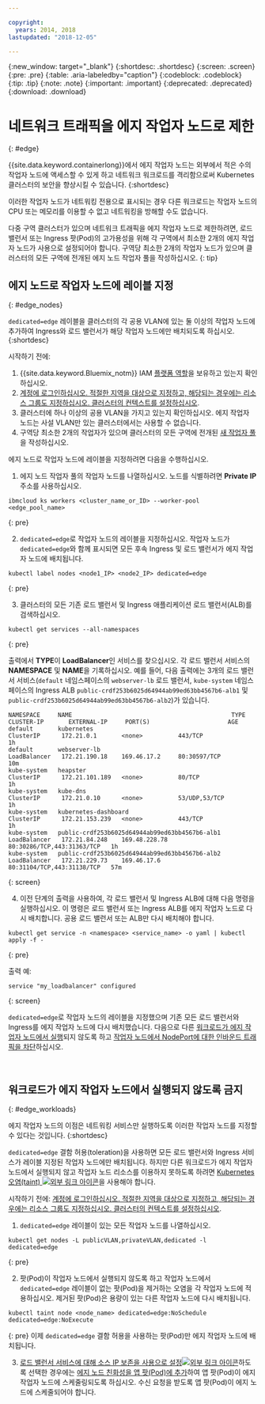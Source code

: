 ```yaml
---

copyright:
  years: 2014, 2018
lastupdated: "2018-12-05"

---
```


{:new_window: target="_blank"}
{:shortdesc: .shortdesc}
{:screen: .screen}
{:pre: .pre}
{:table: .aria-labeledby="caption"}
{:codeblock: .codeblock}
{:tip: .tip}
{:note: .note}
{:important: .important}
{:deprecated: .deprecated}
{:download: .download}



# 네트워크 트래픽을 에지 작업자 노드로 제한
{: #edge}

{{site.data.keyword.containerlong}}에서 에지 작업자 노드는 외부에서 적은 수의 작업자 노드에 액세스할 수 있게 하고 네트워크 워크로드를 격리함으로써 Kubernetes 클러스터의 보안을 향상시킬 수 있습니다.
{:shortdesc}

이러한 작업자 노드가 네트워킹 전용으로 표시되는 경우 다른 워크로드는 작업자 노드의 CPU 또는 메모리를 이용할 수 없고 네트워킹을 방해할 수도 없습니다.

다중 구역 클러스터가 있으며 네트워크 트래픽을 에지 작업자 노드로 제한하려면, 로드 밸런서 또는 Ingress 팟(Pod)의 고가용성을 위해 각 구역에서 최소한 2개의 에지 작업자 노드가 사용으로 설정되어야 합니다. 구역당 최소한 2개의 작업자 노드가 있으며 클러스터의 모든 구역에 전개된 에지 노드 작업자 풀을 작성하십시오.
{: tip}

## 에지 노드로 작업자 노드에 레이블 지정
{: #edge_nodes}

`dedicated=edge` 레이블을 클러스터의 각 공용 VLAN에 있는 둘 이상의 작업자 노드에 추가하여 Ingress와 로드 밸런서가 해당 작업자 노드에만 배치되도록 하십시오.
{:shortdesc}

시작하기 전에:

1. {{site.data.keyword.Bluemix_notm}} IAM [플랫폼 역할](cs_users.html#platform)을 보유하고 있는지 확인하십시오.
2. [계정에 로그인하십시오. 적절한 지역을 대상으로 지정하고, 해당되는 경우에는 리소스 그룹도 지정하십시오. 클러스터의 컨텍스트를 설정하십시오](cs_cli_install.html#cs_cli_configure).
3. 클러스터에 하나 이상의 공용 VLAN을 가지고 있는지 확인하십시오. 에지 작업자 노드는 사설 VLAN만 있는 클러스터에서는 사용할 수 없습니다.
4. 구역당 최소한 2개의 작업자가 있으며 클러스터의 모든 구역에 전개된 [새 작업자 풀](cs_clusters.html#add_pool)을 작성하십시오.

에지 노드로 작업자 노드에 레이블을 지정하려면 다음을 수행하십시오.

1. 에지 노드 작업자 풀의 작업자 노드를 나열하십시오. 노드를 식별하려면 **Private IP** 주소를 사용하십시오.

  ```
  ibmcloud ks workers <cluster_name_or_ID> --worker-pool <edge_pool_name>
  ```
  {: pre}

2. `dedicated=edge`로 작업자 노드의 레이블을 지정하십시오. 작업자 노드가 `dedicated=edge`와 함께 표시되면 모든 후속 Ingress 및 로드 밸런서가 에지 작업자 노드에 배치됩니다.

  ```
  kubectl label nodes <node1_IP> <node2_IP> dedicated=edge
  ```
  {: pre}

3. 클러스터의 모든 기존 로드 밸런서 및 Ingress 애플리케이션 로드 밸런서(ALB)를 검색하십시오.

  ```
  kubectl get services --all-namespaces
  ```
  {: pre}

  출력에서 **TYPE**이 **LoadBalancer**인 서비스를 찾으십시오. 각 로드 밸런서 서비스의 **NAMESPACE** 및 **NAME**을 기록하십시오. 예를 들어, 다음 출력에는 3개의 로드 밸런서 서비스(`default` 네임스페이스의 `webserver-lb` 로드 밸런서, `kube-system` 네임스페이스의 Ingress ALB `public-crdf253b6025d64944ab99ed63bb4567b6-alb1` 및 `public-crdf253b6025d64944ab99ed63bb4567b6-alb2`)가 있습니다.

  ```
  NAMESPACE     NAME                                             TYPE           CLUSTER-IP       EXTERNAL-IP     PORT(S)                      AGE
  default       kubernetes                                       ClusterIP      172.21.0.1       <none>          443/TCP                      1h
  default       webserver-lb                                     LoadBalancer   172.21.190.18    169.46.17.2     80:30597/TCP                 10m
  kube-system   heapster                                         ClusterIP      172.21.101.189   <none>          80/TCP                       1h
  kube-system   kube-dns                                         ClusterIP      172.21.0.10      <none>          53/UDP,53/TCP                1h
  kube-system   kubernetes-dashboard                             ClusterIP      172.21.153.239   <none>          443/TCP                      1h
  kube-system   public-crdf253b6025d64944ab99ed63bb4567b6-alb1   LoadBalancer   172.21.84.248    169.48.228.78   80:30286/TCP,443:31363/TCP   1h
  kube-system   public-crdf253b6025d64944ab99ed63bb4567b6-alb2   LoadBalancer   172.21.229.73    169.46.17.6     80:31104/TCP,443:31138/TCP   57m
  ```
  {: screen}

4. 이전 단계의 출력을 사용하여, 각 로드 밸런서 및 Ingress ALB에 대해 다음 명령을 실행하십시오. 이 명령은 로드 밸런서 또는 Ingress ALB를 에지 작업자 노드로 다시 배치합니다. 공용 로드 밸런서 또는 ALB만 다시 배치해야 합니다.

  ```
  kubectl get service -n <namespace> <service_name> -o yaml | kubectl apply -f -
  ```
  {: pre}

  출력 예:

  ```
  service "my_loadbalancer" configured
  ```
  {: screen}

`dedicated=edge`로 작업자 노드의 레이블을 지정했으며 기존 모든 로드 밸런서와 Ingress를 에지 작업자 노드에 다시 배치했습니다. 다음으로 다른 [워크로드가 에지 작업자 노드에서 실행](#edge_workloads)되지 않도록 하고 [작업자 노드에서 NodePort에 대한 인바운드 트래픽을 차단](cs_network_policy.html#block_ingress)하십시오.

<br />


## 워크로드가 에지 작업자 노드에서 실행되지 않도록 금지
{: #edge_workloads}

에지 작업자 노드의 이점은 네트워킹 서비스만 실행하도록 이러한 작업자 노드를 지정할 수 있다는 것입니다.
{:shortdesc}

`dedicated=edge` 결함 허용(toleration)을 사용하면 모든 로드 밸런서와 Ingress 서비스가 레이블 지정된 작업자 노드에만 배치됩니다. 하지만 다른 워크로드가 에지 작업자 노드에서 실행되지 않고 작업자 노드 리소스를 이용하지 못하도록 하려면 [Kubernetes 오염(taint) ![외부 링크 아이콘](../icons/launch-glyph.svg "외부 링크 아이콘")](https://kubernetes.io/docs/concepts/configuration/taint-and-toleration/)을 사용해야 합니다.

시작하기 전에: [계정에 로그인하십시오. 적절한 지역을 대상으로 지정하고, 해당되는 경우에는 리소스 그룹도 지정하십시오. 클러스터의 컨텍스트를 설정하십시오](cs_cli_install.html#cs_cli_configure).

1. `dedicated=edge` 레이블이 있는 모든 작업자 노드를 나열하십시오.

  ```
  kubectl get nodes -L publicVLAN,privateVLAN,dedicated -l dedicated=edge
  ```
  {: pre}

2. 팟(Pod)이 작업자 노드에서 실행되지 않도록 하고 작업자 노드에서 `dedicated=edge` 레이블이 없는 팟(Pod)을 제거하는 오염을 각 작업자 노드에 적용하십시오. 제거된 팟(Pod)은 용량이 있는 다른 작업자 노드에 다시 배치됩니다.

  ```
  kubectl taint node <node_name> dedicated=edge:NoSchedule dedicated=edge:NoExecute
  ```
  {: pre}
이제 `dedicated=edge` 결함 허용을 사용하는 팟(Pod)만 에지 작업자 노드에 배치됩니다.

3. [로드 밸런서 서비스에 대해 소스 IP 보존을 사용으로 설정![외부 링크 아이콘](../icons/launch-glyph.svg "외부 링크 아이콘")](https://kubernetes.io/docs/tutorials/services/source-ip/#source-ip-for-services-with-typeloadbalancer)하도록 선택한 경우에는 [에지 노드 친화성을 앱 팟(Pod)에 추가](cs_loadbalancer.html#edge_nodes)하여 앱 팟(Pod)이 에지 작업자 노드에 스케줄링되도록 하십시오. 수신 요청을 받도록 앱 팟(Pod)이 에지 노드에 스케줄되어야 합니다.
